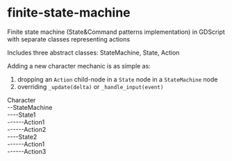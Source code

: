 # finite-state-machine

Finite state machine (State&amp;Command patterns implementation) in GDScript with separate classes representing actions

Includes three abstract classes: StateMachine, State, Action

Adding a new character mechanic is as simple as:

1. dropping an `Action` child-node in a `State` node in a `StateMachine` node
2. overriding `_update(delta)` or `_handle_input(event)`

Character\
--StateMachine\
----State1\
------Action1\
------Action2\
----State2\
------Action1\
------Action3
